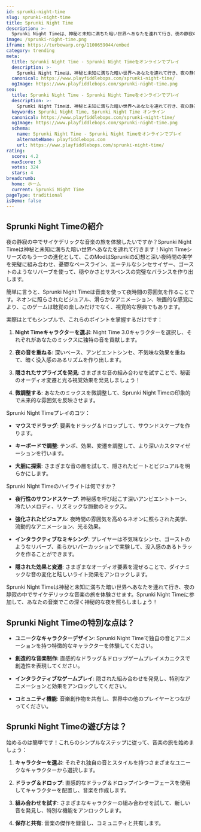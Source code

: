 ```yaml
---
id: sprunki-night-time
slug: sprunki-night-time
title: Sprunki Night Time
description: >-
  Sprunki Night Timeは、神秘と未知に満ちた暗い世界へあなたを連れて行き、夜の静寂の中でサイケデリックな音楽の旅を体験させます。Sprunki Night Timeに参加して、あなたの音楽でこの深く神秘的な夜を照らしましょう！
image: /sprunki-night-time.png
iframe: https://turbowarp.org/1100659044/embed
category: trending
meta:
  title: Sprunki Night Time - Sprunki Night Timeをオンラインでプレイ
  description: >-
    Sprunki Night Timeは、神秘と未知に満ちた暗い世界へあなたを連れて行き、夜の静寂の中でサイケデリックな音楽の旅を体験させます。Sprunki Night Timeに参加して、あなたの音楽でこの深く神秘的な夜を照らしましょう！
  canonical: https://www.playfiddlebops.com/sprunki-night-time/
  ogImage: https://www.playfiddlebops.com/sprunki-night-time.png
seo:
  title: Sprunki Night Time - Sprunki Night Timeをオンラインでプレイ
  description: >-
    Sprunki Night Timeは、神秘と未知に満ちた暗い世界へあなたを連れて行き、夜の静寂の中でサイケデリックな音楽の旅を体験させます。Sprunki Night Timeに参加して、あなたの音楽でこの深く神秘的な夜を照らしましょう！
  keywords: Sprunki Night Time, Sprunki Night Time オンライン
  canonical: https://www.playfiddlebops.com/sprunki-night-time/
  ogImage: https://www.playfiddlebops.com/sprunki-night-time.png
  schema:
    name: Sprunki Night Time - Sprunki Night Timeをオンラインでプレイ
    alternateName: playfiddlebops.com
    url: https://www.playfiddlebops.com/sprunki-night-time/
rating:
  score: 4.2
  maxScore: 5
  votes: 324
  stars: 4
breadcrumb:
  home: ホーム
  current: Sprunki Night Time
pageType: traditional
isDemo: false
---
```


## Sprunki Night Timeの紹介

夜の静寂の中でサイケデリックな音楽の旅を体験したいですか？Sprunki Night Timeは神秘と未知に満ちた暗い世界へあなたを連れて行きます！Night Timeシリーズのもう一つの進化として、このModはSprunkiの幻想と深い夜時間の美学を完璧に組み合わせ、憂鬱なベースライン、エーテルなシンセサイザー、ゴーストのようなリバーブを使って、穏やかさとサスペンスの完璧なバランスを作り出します。

簡単に言うと、Sprunki Night Timeは音楽を使って夜時間の雰囲気を作ることです。ネオンに照らされたビジュアル、滑らかなアニメーション、映画的な感覚により、このゲームは聴覚の楽しみだけでなく、視覚的な祭典でもあります。

実際はとてもシンプルで、これらのポイントを掌握するだけです：

1. **Night Timeキャラクターを選ぶ**: Night Time 3.0キャラクターを選択し、それぞれがあなたのミックスに独特の音を貢献します。

1. **夜の音を重ねる**: 深いベース、アンビエントシンセ、不気味な効果を重ねて、暗く没入感のあるリズムを作り出します。

1. **隠されたサプライズを発見**: さまざまな音の組み合わせを試すことで、秘密のオーディオ変遷と光る視覚効果を発見しましょう！

1. **微調整する**: あなたのミックスを微調整して、Sprunki Night Timeの印象的で未来的な雰囲気を反映させます。

Sprunki Night Timeプレイのコツ：

- **マウスでドラッグ**: 要素をドラッグ＆ドロップして、サウンドスケープを作ります。

- **キーボードで調整**: テンポ、効果、変遷を調整して、より深いカスタマイゼーションを行います。

- **大胆に探索**: さまざまな音の層を試して、隠されたビートとビジュアルを明らかにします。

Sprunki Night Timeのハイライトは何ですか？

- **夜行性のサウンドスケープ**: 神秘感を呼び起こす深いアンビエントトーン、冷たいメロディ、リズミックな脈動のミックス。

- **強化されたビジュアル**: 夜時間の雰囲気を高めるネオンに照らされた美学、流動的なアニメーション、光る効果。

- **インタラクティブなミキシング**: プレイヤーは不気味なシンセ、ゴーストのようなリバーブ、柔らかいパーカッションで実験して、没入感のあるトラックを作ることができます。

- **隠された効果と変遷**: さまざまなオーディオ要素を混ぜることで、ダイナミックな音の変化と眩しいライト効果をアンロックします。

Sprunki Night Timeは神秘と未知に満ちた暗い世界へあなたを連れて行き、夜の静寂の中でサイケデリックな音楽の旅を体験させます。Sprunki Night Timeに参加して、あなたの音楽でこの深く神秘的な夜を照らしましょう！

## Sprunki Night Timeの特別な点は？

- **ユニークなキャラクターデザイン**: Sprunki Night Timeで独自の音とアニメーションを持つ特徴的なキャラクターを体験してください。

- **創造的な音楽制作**: 直感的なドラッグ＆ドロップゲームプレイメカニクスで創造性を表現してください。

- **インタラクティブなゲームプレイ**: 隠された組み合わせを発見し、特別なアニメーションと効果をアンロックしてください。

- **コミュニティ機能**: 音楽創作物を共有し、世界中の他のプレイヤーとつながってください。

## Sprunki Night Timeの遊び方は？

始めるのは簡単です！これらのシンプルなステップに従って、音楽の旅を始めましょう：

1. **キャラクターを選ぶ**: それぞれ独自の音とスタイルを持つさまざまなユニークなキャラクターから選択します。

1. **ドラッグ＆ドロップ**: 直感的なドラッグ＆ドロップインターフェースを使用してキャラクターを配置し、音楽を作成します。

1. **組み合わせを試す**: さまざまなキャラクターの組み合わせを試して、新しい音を発見し、特別な機能をアンロックします。

1. **保存と共有**: 音楽の傑作を録音し、コミュニティと共有します。